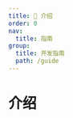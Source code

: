 ```yaml
---
title: 📖 介绍
order: 0
nav:
  title: 指南
group:
  title: 开发指南
  path: /guide
---
```


# 介绍

<!-- 在 React Native 组件库里面 [ant-design-mobile-rn](https://github.com/ant-design/ant-design-mobile-rn) 不活跃了，且依赖了比较多的第三方组件，为了。 -->

<!-- 组件规范参考了 `vant`、`antd`、`antd-mobile`，同时保持着「这是 App 组件库」的想法，WEB 端的一些特性、想法比较克制，那么现阶段有点大杂烩的感觉，以后逐步修正，找到适合自己的方向。 -->
